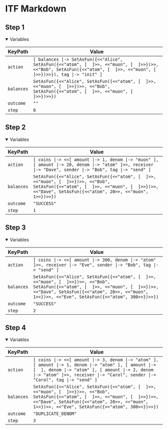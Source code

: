 # ITF Markdown

## Step 1

<details open>

<summary>Variables</summary>


|KeyPath|Value|
|-|-|
|`action`|`[ balances \|-> SetAsFun({<<"Alice", SetAsFun({<<"atom", [  ]>>, <<"muon", [  ]>>})>>, <<"Bob", SetAsFun({<<"atom", [  ]>>, <<"muon", [  ]>>})>>}), tag \|-> "init" ]`|
|`balances`|`SetAsFun({<<"Alice", SetAsFun({<<"atom", [  ]>>, <<"muon", [  ]>>})>>, <<"Bob", SetAsFun({<<"atom", [  ]>>, <<"muon", [  ]>>})>>})`|
|`outcome`|`""`|
|`step`|`0`|


</details>

## Step 2

<details open>

<summary>Variables</summary>


|KeyPath|Value|
|-|-|
|`action`|`[ coins \|-> <<[ amount \|-> 1, denom \|-> "muon" ], [ amount \|-> 20, denom \|-> "atom" ]>>, receiver \|-> "Dave", sender \|-> "Bob", tag \|-> "send" ]`|
|`balances`|`SetAsFun({<<"Alice", SetAsFun({<<"atom", [  ]>>, <<"muon", [  ]>>})>>, <<"Bob", SetAsFun({<<"atom", [  ]>>, <<"muon", [  ]>>})>>, <<"Dave", SetAsFun({<<"atom", 20>>, <<"muon", 1>>})>>})`|
|`outcome`|`"SUCCESS"`|
|`step`|`1`|


</details>

## Step 3

<details open>

<summary>Variables</summary>


|KeyPath|Value|
|-|-|
|`action`|`[ coins \|-> <<[ amount \|-> 300, denom \|-> "atom" ]>>, receiver \|-> "Eve", sender \|-> "Bob", tag \|-> "send" ]`|
|`balances`|`SetAsFun({<<"Alice", SetAsFun({<<"atom", [  ]>>, <<"muon", [  ]>>})>>, <<"Bob", SetAsFun({<<"atom", [  ]>>, <<"muon", [  ]>>})>>, <<"Dave", SetAsFun({<<"atom", 20>>, <<"muon", 1>>})>>, <<"Eve", SetAsFun({<<"atom", 300>>})>>})`|
|`outcome`|`"SUCCESS"`|
|`step`|`2`|


</details>

## Step 4

<details open>

<summary>Variables</summary>


|KeyPath|Value|
|-|-|
|`action`|`[ coins \|-> <<[ amount \|-> 3, denom \|-> "atom" ], [ amount \|-> 1, denom \|-> "atom" ], [ amount \|-> [  ], denom \|-> "atom" ], [ amount \|-> 2, denom \|-> "atom" ]>>, receiver \|-> "Carol", sender \|-> "Carol", tag \|-> "send" ]`|
|`balances`|`SetAsFun({<<"Alice", SetAsFun({<<"atom", [  ]>>, <<"muon", [  ]>>})>>, <<"Bob", SetAsFun({<<"atom", [  ]>>, <<"muon", [  ]>>})>>, <<"Dave", SetAsFun({<<"atom", 20>>, <<"muon", 1>>})>>, <<"Eve", SetAsFun({<<"atom", 300>>})>>})`|
|`outcome`|`"DUPLICATE_DENOM"`|
|`step`|`3`|


</details>

